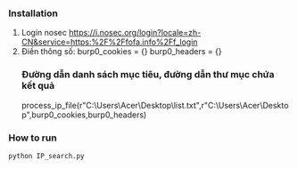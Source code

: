 ### Installation
1. Login nosec https://i.nosec.org/login?locale=zh-CN&service=https:%2F%2Ffofa.info%2Ff_login
2. Điền thông số:
    burp0_cookies = {}
    burp0_headers = {}
    ### Đường dẫn danh sách mục tiêu, đường dẫn thư mục chứa kết quả
    process_ip_file(r"C:\Users\Acer\Desktop\list.txt",r"C:\Users\Acer\Desktop",burp0_cookies,burp0_headers)

### How to run
```
python IP_search.py
```

